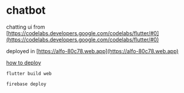 # chatbot

chatting ui from [https://codelabs.developers.google.com/codelabs/flutter/#0](https://codelabs.developers.google.com/codelabs/flutter/#0)

deployed in [https://alfo-80c78.web.app](https://alfo-80c78.web.app)


[how to deploy](https://medium.com/flutter/must-try-use-firebase-to-host-your-flutter-app-on-the-web-852ee533a469)

`flutter build web`

`firebase deploy`